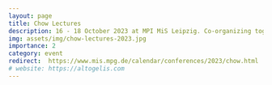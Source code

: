 ```yaml
---
layout: page
title: Chow Lectures
description: 16 - 18 October 2023 at MPI MiS Leipzig. Co-organizing together with Christian Haase and Mario Kummer.
img: assets/img/chow-lectures-2023.jpg
importance: 2
category: event
redirect:  https://www.mis.mpg.de/calendar/conferences/2023/chow.html
# website: https://altogelis.com
---
```



